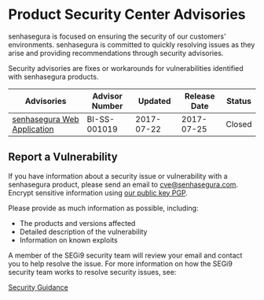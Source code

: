 # Product Security Center Advisories

senhasegura is focused on ensuring the security of our customers' environments. senhasegura is committed to quickly resolving issues as they arise and providing recommendations through security advisories.

Security advisories are fixes or workarounds for vulnerabilities identified with senhasegura products.


| Advisories | Advisor Number | Updated | Release Date | Status |
| --- | --- | --- | --- | --- |
| [senhasegura Web Application](https://cve.mitre.org/cgi-bin/cvename.cgi?name=CVE-2017-11562) | BI-SS-001019 | 2017-07-22 | 2017-07-25 | Closed |

## Report a Vulnerability

If you have information about a security issue or vulnerability with a senhasegura product, please send an email to cve@senhasegura.com. Encrypt sensitive information using [our public key PGP](/vulnerability-handling-guidelines).

Please provide as much information as possible, including:

- The products and versions affected
- Detailed description of the vulnerability
- Information on known exploits

A member of the SEGi9 security team will review your email and contact you to help resolve the issue. For more information on how the SEGi9 security team works to resolve security issues, see:

[Security Guidance](/security-guidance)
